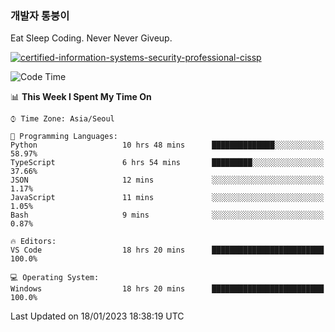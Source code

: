 ### 개발자 통붕이
Eat Sleep Coding.
Never Never Giveup.

[![certified-information-systems-security-professional-cissp](https://user-images.githubusercontent.com/44606727/157613689-acd84ec6-5f8f-4e79-89d9-a8d51f033634.png)](https://www.credly.com/badges/f394a010-85a0-450b-9136-8043af01d71c/public_url)

<!--START_SECTION:waka-->
![Code Time](http://img.shields.io/badge/Code%20Time-1%2C398%20hrs%2035%20mins-blue)

📊 **This Week I Spent My Time On** 

```text
⌚︎ Time Zone: Asia/Seoul

💬 Programming Languages: 
Python                   10 hrs 48 mins      ██████████████░░░░░░░░░░░   58.97% 
TypeScript               6 hrs 54 mins       █████████░░░░░░░░░░░░░░░░   37.66% 
JSON                     12 mins             ░░░░░░░░░░░░░░░░░░░░░░░░░   1.17% 
JavaScript               11 mins             ░░░░░░░░░░░░░░░░░░░░░░░░░   1.05% 
Bash                     9 mins              ░░░░░░░░░░░░░░░░░░░░░░░░░   0.87%

🔥 Editors: 
VS Code                  18 hrs 20 mins      █████████████████████████   100.0%

💻 Operating System: 
Windows                  18 hrs 20 mins      █████████████████████████   100.0%

```


 Last Updated on 18/01/2023 18:38:19 UTC
<!--END_SECTION:waka-->
